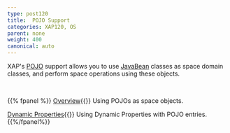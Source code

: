 ```yaml
---
type: post120
title:  POJO Support
categories: XAP120, OS
parent: none
weight: 400
canonical: auto
---
```




XAP's [POJO](http://en.wikipedia.org/wiki/Plain_Old_Java_Object) support allows you to use [JavaBean](http://docs.oracle.com/javase/tutorial/javabeans/) classes as space domain classes, and perform space operations using these objects.



<br>


{{% fpanel %}}
[Overview](./pojo-support.html){{<wbr>}}
Using POJOs as space objects.

[Dynamic Properties](./dynamic-properties.html){{<wbr>}}
Using Dynamic Properties with POJO entries.
{{%/fpanel%}}

